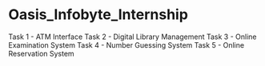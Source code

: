 # Oasis_Infobyte_Internship
Task 1 - ATM Interface
Task 2 - Digital Library Management
Task 3 - Online Examination System
Task 4 - Number Guessing System
Task 5 - Online Reservation System
